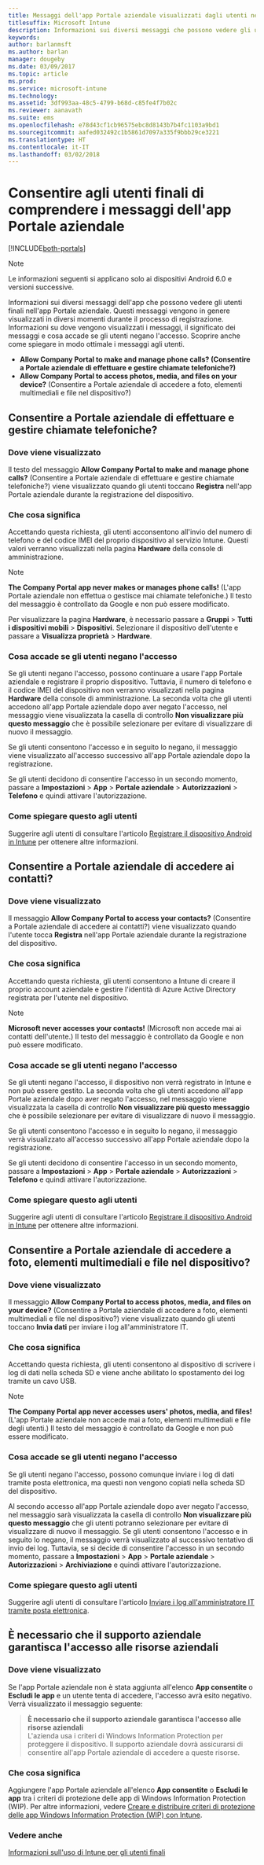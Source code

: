 ```yaml
---
title: Messaggi dell'app Portale aziendale visualizzati dagli utenti nei dispositivi
titlesuffix: Microsoft Intune
description: Informazioni sui diversi messaggi che possono vedere gli utenti finali nell'app Portale aziendale.
keywords: 
author: barlanmsft
ms.author: barlan
manager: dougeby
ms.date: 03/09/2017
ms.topic: article
ms.prod: 
ms.service: microsoft-intune
ms.technology: 
ms.assetid: 3df993aa-48c5-4799-b68d-c85fe4f7b02c
ms.reviewer: aanavath
ms.suite: ems
ms.openlocfilehash: e78d43cf1cb96575ebc8d8143b7b4fc1103a9bd1
ms.sourcegitcommit: aafed032492c1b5861d7097a335f9bbb29ce3221
ms.translationtype: HT
ms.contentlocale: it-IT
ms.lasthandoff: 03/02/2018
---
```

# <a name="help-end-users-understand-company-portal-app-messages"></a>Consentire agli utenti finali di comprendere i messaggi dell'app Portale aziendale

[!INCLUDE[both-portals](./includes/note-for-both-portals.md)]

> [!NOTE]
> Le informazioni seguenti si applicano solo ai dispositivi Android 6.0 e versioni successive.

Informazioni sui diversi messaggi dell'app che possono vedere gli utenti finali nell'app Portale aziendale. Questi messaggi vengono in genere visualizzati in diversi momenti durante il processo di registrazione. Informazioni su dove vengono visualizzati i messaggi, il significato dei messaggi e cosa accade se gli utenti negano l'accesso. Scoprire anche come spiegare in modo ottimale i messaggi agli utenti.

- __Allow Company Portal to make and manage phone calls? (Consentire a Portale aziendale di effettuare e gestire chiamate telefoniche?)__
- __Allow Company Portal to access photos, media, and files on your device?__ (Consentire a Portale aziendale di accedere a foto, elementi multimediali e file nel dispositivo?)

## <a name="allow-company-portal-to-make-and-manage-phone-calls"></a>Consentire a Portale aziendale di effettuare e gestire chiamate telefoniche?

### <a name="where-it-appears"></a>Dove viene visualizzato
Il testo del messaggio **Allow Company Portal to make and manage phone calls?** (Consentire a Portale aziendale di effettuare e gestire chiamate telefoniche?) viene visualizzato quando gli utenti toccano **Registra** nell'app Portale aziendale durante la registrazione del dispositivo.

### <a name="what-it-means"></a>Che cosa significa
Accettando questa richiesta, gli utenti acconsentono all'invio del numero di telefono e del codice IMEI del proprio dispositivo al servizio Intune. Questi valori verranno visualizzati nella pagina __Hardware__ della console di amministrazione.

> [!NOTE]
> **The Company Portal app never makes or manages phone calls!** (L'app Portale aziendale non effettua o gestisce mai chiamate telefoniche.) Il testo del messaggio è controllato da Google e non può essere modificato.

Per visualizzare la pagina **Hardware**, è necessario passare a **Gruppi** > **Tutti i dispositivi mobili** > **Dispositivi**. Selezionare il dispositivo dell'utente e passare a **Visualizza proprietà** > **Hardware**.

### <a name="what-happens-if-users-deny-access"></a>Cosa accade se gli utenti negano l'accesso
Se gli utenti negano l'accesso, possono continuare a usare l'app Portale aziendale e registrare il proprio dispositivo. Tuttavia, il numero di telefono e il codice IMEI del dispositivo non verranno visualizzati nella pagina __Hardware__ della console di amministrazione. La seconda volta che gli utenti accedono all'app Portale aziendale dopo aver negato l'accesso, nel messaggio viene visualizzata la casella di controllo **Non visualizzare più questo messaggio** che è possibile selezionare per evitare di visualizzare di nuovo il messaggio.

Se gli utenti consentono l'accesso e in seguito lo negano, il messaggio viene visualizzato all'accesso successivo all'app Portale aziendale dopo la registrazione.

Se gli utenti decidono di consentire l'accesso in un secondo momento, passare a **Impostazioni** > **App** > **Portale aziendale** > **Autorizzazioni** > **Telefono** e quindi attivare l'autorizzazione.

### <a name="how-to-explain-this-to-your-users"></a>Come spiegare questo agli utenti
Suggerire agli utenti di consultare l'articolo [Registrare il dispositivo Android in Intune](/intune-user-help/enroll-your-device-in-intune-android) per ottenere altre informazioni.

## <a name="allow-company-portal-to-access-your-contacts"></a>Consentire a Portale aziendale di accedere ai contatti?

### <a name="where-it-appears"></a>Dove viene visualizzato
Il messaggio **Allow Company Portal to access your contacts?** (Consentire a Portale aziendale di accedere ai contatti?) viene visualizzato quando l'utente tocca **Registra** nell'app Portale aziendale durante la registrazione del dispositivo.

### <a name="what-it-means"></a>Che cosa significa
Accettando questa richiesta, gli utenti consentono a Intune di creare il proprio account aziendale e gestire l'identità di Azure Active Directory registrata per l'utente nel dispositivo.

> [!NOTE]
> **Microsoft never accesses your contacts!** (Microsoft non accede mai ai contatti dell'utente.) Il testo del messaggio è controllato da Google e non può essere modificato.

### <a name="what-happens-if-users-deny-access"></a>Cosa accade se gli utenti negano l'accesso
Se gli utenti negano l'accesso, il dispositivo non verrà registrato in Intune e non può essere gestito. La seconda volta che gli utenti accedono all'app Portale aziendale dopo aver negato l'accesso, nel messaggio viene visualizzata la casella di controllo **Non visualizzare più questo messaggio** che è possibile selezionare per evitare di visualizzare di nuovo il messaggio.

Se gli utenti consentono l'accesso e in seguito lo negano, il messaggio verrà visualizzato all'accesso successivo all'app Portale aziendale dopo la registrazione.

Se gli utenti decidono di consentire l'accesso in un secondo momento, passare a **Impostazioni** > **App** > **Portale aziendale** > **Autorizzazioni** > **Telefono** e quindi attivare l'autorizzazione.

### <a name="how-to-explain-this-to-your-users"></a>Come spiegare questo agli utenti
Suggerire agli utenti di consultare l'articolo [Registrare il dispositivo Android in Intune](/intune-user-help/enroll-your-device-in-intune-android) per ottenere altre informazioni.

## <a name="allow-company-portal-to-access-photos-media-and-files-on-your-device"></a>Consentire a Portale aziendale di accedere a foto, elementi multimediali e file nel dispositivo?

### <a name="where-it-appears"></a>Dove viene visualizzato
Il messaggio **Allow Company Portal to access photos, media, and files on your device?** (Consentire a Portale aziendale di accedere a foto, elementi multimediali e file nel dispositivo?) viene visualizzato quando gli utenti toccano **Invia dati** per inviare i log all'amministratore IT.

### <a name="what-it-means"></a>Che cosa significa
Accettando questa richiesta, gli utenti consentono al dispositivo di scrivere i log di dati nella scheda SD e viene anche abilitato lo spostamento dei log tramite un cavo USB.   

> [!NOTE]
> **The Company Portal app never accesses users' photos, media, and files!** (L'app Portale aziendale non accede mai a foto, elementi multimediali e file degli utenti.) Il testo del messaggio è controllato da Google e non può essere modificato.

### <a name="what-happens-if-users-deny-access"></a>Cosa accade se gli utenti negano l'accesso
Se gli utenti negano l'accesso, possono comunque inviare i log di dati tramite posta elettronica, ma questi non vengono copiati nella scheda SD del dispositivo.

Al secondo accesso all'app Portale aziendale dopo aver negato l'accesso, nel messaggio sarà visualizzata la casella di controllo **Non visualizzare più questo messaggio** che gli utenti potranno selezionare per evitare di visualizzare di nuovo il messaggio. Se gli utenti consentono l'accesso e in seguito lo negano, il messaggio verrà visualizzato al successivo tentativo di invio dei log. Tuttavia, se si decide di consentire l'accesso in un secondo momento, passare a **Impostazioni** > **App** > **Portale aziendale** > **Autorizzazioni** > **Archiviazione** e quindi attivare l'autorizzazione.


### <a name="how-to-explain-this-to-your-users"></a>Come spiegare questo agli utenti
Suggerire agli utenti di consultare l'articolo [Inviare i log all'amministratore IT tramite posta elettronica](/intune-user-help/send-logs-to-your-it-admin-by-email-android). 

## <a name="your-company-support-needs-to-give-you-access-to-company-resources"></a>È necessario che il supporto aziendale garantisca l'accesso alle risorse aziendali

### <a name="where-it-appears"></a>Dove viene visualizzato
Se l'app Portale aziendale non è stata aggiunta all'elenco **App consentite** o **Escludi le app** e un utente tenta di accedere, l'accesso avrà esito negativo. Verrà visualizzato il messaggio seguente:

> **È necessario che il supporto aziendale garantisca l'accesso alle risorse aziendali**  
> L'azienda usa i criteri di Windows Information Protection per proteggere il dispositivo. Il supporto aziendale dovrà assicurarsi di consentire all'app Portale aziendale di accedere a queste risorse.

### <a name="what-it-means"></a>Che cosa significa

Aggiungere l'app Portale aziendale all'elenco **App consentite** o **Escludi le app** tra i criteri di protezione delle app di Windows Information Protection (WIP). Per altre informazioni, vedere [Creare e distribuire criteri di protezione delle app Windows Information Protection (WIP) con Intune](/intune-classic/deploy-use/create-windows-information-protection-policy-with-intune).

### <a name="see-also"></a>Vedere anche
[Informazioni sull'uso di Intune per gli utenti finali](end-user-educate.md)
